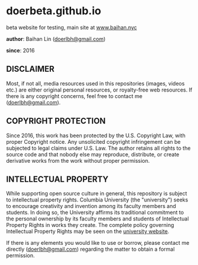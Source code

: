# doerbeta.github.io

beta website for testing, main site at www.baihan.nyc

**author**: Baihan Lin (doerlbh@gmail.com)

**since**: 2016





## DISCLAIMER

Most, if not all, media resources used in this repositories (images, videos etc.) are either original personal resources, or royalty-free web resources. If there is any copyright concerns, feel free to contact me (doerlbh@gmail.com).

  

## COPYRIGHT PROTECTION

Since 2016, this work has been protected by the U.S. Copyright Law, with proper Copyright notice. Any unsolicited copyright infringement can be subjected to legal claims under U.S. Law. The author retains all rights to the source code and that nobody else may reproduce, distribute, or create derivative works from the work without proper permission. 

  

## INTELLECTUAL PROPERTY

While supporting open source culture in general, this repository is subject to intellectual property rights. Columbia University (the "university") seeks to encourage creativity and invention among its faculty members and students. In doing so, the University affirms its traditional commitment to the personal ownership by its faculty members and students of Intellectual Property Rights in works they create. The complete policy governing Intellectual Property Rights may be seen on the [university website](https://research.columbia.edu/protection-intellectual-property).

If there is any elements you would like to use or borrow, please contact me directly (doerlbh@gmail.com) regarding the matter to obtain a formal permission.